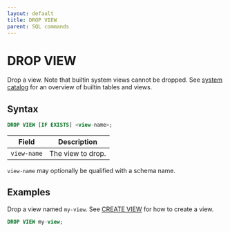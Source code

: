 ```yaml
---
layout: default
title: DROP VIEW
parent: SQL commands
---
```


# DROP VIEW

Drop a view. Note that builtin system views cannot be dropped. See [system
catalog] for an overview of builtin tables and views.

## Syntax

```sql
DROP VIEW [IF EXISTS] <view-name>;
```

| Field       | Description       |
| ----------- | ----------------- |
| `view-name` | The view to drop. |

`view-name` may optionally be qualified with a schema name.

## Examples

Drop a view named `my-view`. See [CREATE VIEW] for how to create a view.

```sql
DROP VIEW my-view;
```

[CREATE VIEW]: /glaredb/sql-commands/create-view/
[system catalog]: /glaredb/system-catalog/index/
